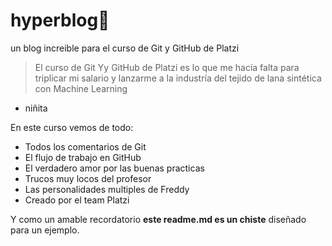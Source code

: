 # hyperblog💚
un blog increible para el curso de Git y GitHub de Platzi
>El curso de Git Yy GitHub de Platzi es lo que me hacía falta para triplicar mi salario y lanzarme a la industría del tejido de lana sintética con Machine Learning
- niñita

En este curso vemos de todo:

* Todos los comentarios de Git
* El flujo de trabajo en GitHub
* El verdadero amor por las buenas practicas
* Trucos muy locos del profesor 
* Las personalidades multiples de Freddy
* Creado por el team Platzi 

Y como un amable recordatorio **este readme.md es un chiste** diseñado para un ejemplo.
